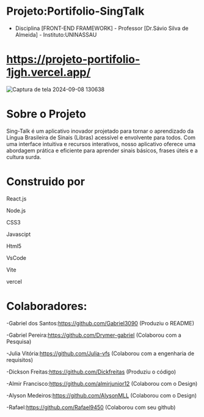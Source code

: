 # Projeto:Portifolio-SingTalk 

- Disciplina [FRONT-END FRAMEWORK] - Professor [Dr.Sávio Silva de Almeida] - Instituto:UNINASSAU

# https://projeto-portifolio-1jgh.vercel.app/

![Captura de tela 2024-09-08 130638](https://github.com/user-attachments/assets/2016d158-593f-4d15-bc4b-9329383c27fe)

# Sobre o Projeto
Sing-Talk é um aplicativo inovador projetado para tornar o aprendizado da Língua Brasileira de Sinais (Libras) acessível e envolvente para todos. Com uma interface intuitiva e recursos interativos, nosso aplicativo oferece uma abordagem prática e eficiente para aprender sinais básicos, frases úteis e a cultura surda.

# Construido por

React.js

Node.js

CSS3

Javascipt

Html5

VsCode

Vite

vercel

# Colaboradores:

 -Gabriel dos Santos:https://github.com/Gabriel3090 (Produziu o README)
 
 -Gabriel Pereira:https://github.com/Drymer-gabriel (Colaborou com a Pesquisa)
 
 -Julia Vitória:https://github.com/Julia-vfs (Colaborou com a engenharia de requisitos)
 
 -Dickson Freitas:https://github.com/Dickfreitas (Produziu o código)
 
 -Almir Francisco:https://github.com/almirjunior12 (Colaborou com o Design)
 
 -Alyson Medeiros:https://github.com/AlysonMLL (Colaborou com o Design)

 -Rafael:https://github.com/Rafael9450 (Colaborou com seu github)

